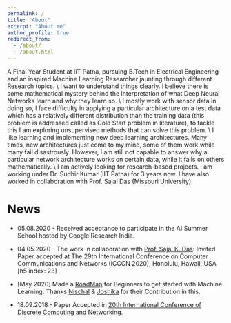 ```yaml
---
permalink: /
title: "About"
excerpt: "About me"
author_profile: true
redirect_from: 
  - /about/
  - /about.html
---
```


A Final Year Student at IIT Patna, pursuing B.Tech in Electrical Engineering and an inspired Machine Learning Researcher jaunting through different Research topics. \\
I want to understand things clearly. I believe there is some mathematical mystery behind the interpretation of what Deep Neural Networks learn and why they learn so. \\
I mostly work with sensor data in doing so, I face difficulty in applying a particular architecture on a test data which has a relatively different distribution than the training data (this problem is addressed called as Cold Start problem in literature), to tackle this I am exploring unsupervised methods that can solve this problem. \\
I like learning and implementing new deep learning architectures. Many times, new architectures just come to my mind, some of them work while many fail disastrously. However, I am still not capable to answer why a particular network architecture works on certain data, while it fails on others mathematically. \\
I am actively looking for research-based projects.  I am working under Dr. Sudhir Kumar (IIT Patna) for 3 years now. I have also worked in collaboration with Prof. Sajal Das (Missouri University).


News
======
* 05.08.2020 - Received acceptance to participate in the AI Summer School hosted by Google Research India.

* 04.05.2020 - The work in collaboration with [Prof. Sajal K. Das](https://sites.google.com/a/mst.edu/sdas/): Invited Paper accepted at The 29th International Conference on Computer Communications and Networks (ICCCN 2020), Honolulu, Hawaii, USA [h5 index: 23]

* [May 2020] Made a [RoadMap](https://piyushtiwary31.gitbook.io/ml-roadmap/) for Beginners to get started with Machine Learning. Thanks [Nischal](https://github.com/Nish-19) & [Joshika](https://github.com/joshika1087) for their Contribution in this. 

* 18.09.2018 - Paper Accepted in [20th International Conference of Discrete Computing and Networking](https://events.csa.iisc.ac.in/icdcn2019/index.htm).

